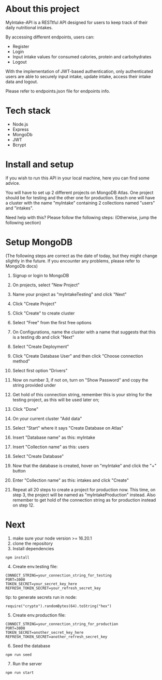 # About this project
MyIntake-API is a RESTtful API designed for users to keep track of their daily nutritional intakes.

By accessing different endpoints, users can:
 - Register
 - Login
 - Input intake values for consumed calories, protein and carbohydrates
 - Logout

With the implementation of JWT-based authentication, only authenticated users are able to securely input intake, update intake, access their intake data and logout.

Please refer to endpoints.json file for endpoints info.

# Tech stack
 - Node.js
 - Express
 - MongoDb
 - JWT
 - Bcrypt

# Install and setup
If you wish to run this API in your local machine, here you can find some advice.

You will have to set up 2 different projects on MongoDB Atlas.
One project should be for testing and the other one for production.
Eeach one will have a cluster with the name "myIntake" containing 2 collections named "users" and "intakes".

Need help with this?
Please follow the following steps:
(Otherwise, jump the following section)

# Setup MongoDB
(The following steps are correct as the date of today, but they might change slightly in the future. If you encounter any problems, please refer to MongoDb docs)
1. Signup or login to MongoDB
2. On projects, select "New Project"
3. Name your project as "myIntakeTesting" and click "Next"
4. Click "Create Project"
5. Click "Create" to create cluster
6. Select "Free" from the first free options
7. On Configurations, name the cluster with a name that suggests that this is a testing db and click "Next"
8. Select "Create Deployment"
9. Click "Create Database User" and then click "Choose connection method"
10. Select first option "Drivers"
11. Now on number 3, if not on, turn on "Show Password" and copy the string provided under
12. Get hold of this connection string, remember this is your string for the testing project, as this will be used later on;
13. Click "Done"
14. On your current cluster "Add data"
15. Select "Start" where it says "Create Database on Atlas"
16. Insert "Database name" as this: myIntake
17. Insert "Collection name" as this: users
18. Select "Create Database"
19. Now that the database is created, hover on "myIntake" and click the "+" button
20. Enter "Collection name" as this: intakes and click "Create"

21. Repeat all 20 steps to create a project for production now.
This time, on step 3, the project will be named as "myIntakeProduction" instead.
Also remember to get hold of the connection string as for production instead on step 12.

# Next

1. make sure your node version >= 16.20.1
2. clone the repository
3. Install dependencies
```
npm install
```
4. Create env.testing file:
```
CONNECT_STRING=your_connection_string_for_testing
PORT=3000
TOKEN_SECRET=your_secret_key_here
REFRESH_TOKEN_SECRET=your_refresh_secret_key
```
tip: to generate secrets run in node:
```
require("crypto").randomBytes(64).toString("hex")
```
5. Create env.production file:
```
CONNECT_STRING=your_connection_string_for_production
PORT=3000
TOKEN_SECRET=another_secret_key_here
REFRESH_TOKEN_SECRET=another_refresh_secret_key
```
6. Seed the database
```
npm run seed
```
7. Run the server
```
npm run start
```

